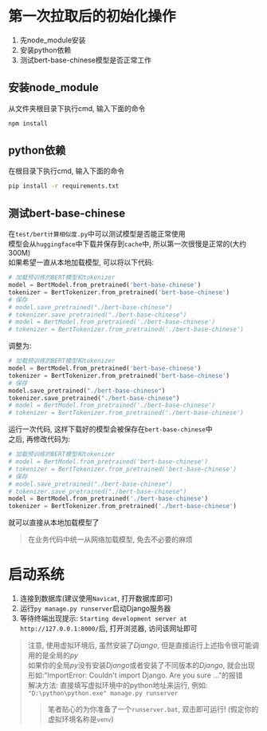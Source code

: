 # 第一次拉取后的初始化操作
  1. 先node_module安装
  2. 安装python依赖
  3. 测试bert-base-chinese模型是否正常工作

## 安装node_module
从文件夹根目录下执行cmd, 输入下面的命令
```bash
npm install
```

## python依赖
在根目录下执行cmd, 输入下面的命令
```bash
pip install -r requirements.txt
```

## 测试bert-base-chinese
在`test/bert计算相似度.py`中可以测试模型是否能正常使用  
模型会从`huggingface`中下载并保存到`cache`中, 所以第一次很慢是正常的(大约300M)  
如果希望一直从本地加载模型, 可以将以下代码:
```python
# 加载预训练的BERT模型和tokenizer
model = BertModel.from_pretrained('bert-base-chinese')
tokenizer = BertTokenizer.from_pretrained('bert-base-chinese')
# 保存
# model.save_pretrained("./bert-base-chinese")
# tokenizer.save_pretrained("./bert-base-chinese")
# model = BertModel.from_pretrained('./bert-base-chinese')
# tokenizer = BertTokenizer.from_pretrained('./bert-base-chinese')
```
调整为:
```python
# 加载预训练的BERT模型和tokenizer
model = BertModel.from_pretrained('bert-base-chinese')
tokenizer = BertTokenizer.from_pretrained('bert-base-chinese')
# 保存
model.save_pretrained("./bert-base-chinese")
tokenizer.save_pretrained("./bert-base-chinese")
# model = BertModel.from_pretrained('./bert-base-chinese')
# tokenizer = BertTokenizer.from_pretrained('./bert-base-chinese')
```
运行一次代码, 这样下载好的模型会被保存在`bert-base-chinese`中  
之后, 再修改代码为:
```python
# 加载预训练的BERT模型和tokenizer
# model = BertModel.from_pretrained('bert-base-chinese')
# tokenizer = BertTokenizer.from_pretrained('bert-base-chinese')
# 保存
# model.save_pretrained("./bert-base-chinese")
# tokenizer.save_pretrained("./bert-base-chinese")
model = BertModel.from_pretrained('./bert-base-chinese')
tokenizer = BertTokenizer.from_pretrained('./bert-base-chinese')
``` 
就可以直接从本地加载模型了
> 在业务代码中统一从网络加载模型, 免去不必要的麻烦

# 启动系统
  1. 连接到数据库(建议使用`Navicat`, 打开数据库即可)
  2. 运行`py manage.py runserver`启动Django服务器
  3. 等待终端出现提示: `Starting development server at http://127.0.0.1:8000/`后, 打开浏览器, 访问该网址即可

> 注意, 使用虚拟环境后, 虽然安装了*Django*, 但是直接运行上述指令很可能调用的是全局的*py*  
> 如果你的全局*py*没有安装*Django*或者安装了不同版本的*Django*, 就会出现形如:"ImportError: Couldn't import Django. Are you sure ..."的报错  
> 解决方法: 直接填写虚拟环境中的python地址来运行, 例如: `"D:\python\python.exe" manage.py runserver`  
> > 笔者贴心的为你准备了一个`runserver.bat`, 双击即可运行!
> (假定你的虚拟环境名称是`venv`)